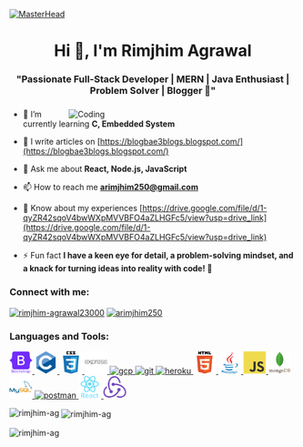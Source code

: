 [![MasterHead](https://user-images.githubusercontent.com/74038190/225813708-98b745f2-7d22-48cf-9150-083f1b00d6c9.gif)](https://github.com/rimjhim-ag)
<h1 align="center">Hi 👋, I'm Rimjhim Agrawal</h1>
<h3 align="center">"Passionate Full-Stack Developer | MERN | Java Enthusiast | Problem Solver | Blogger 🚀"</h3>
<h3></h3>
<img align="right" alt="Coding" width="400" src="https://media2.giphy.com/media/v1.Y2lkPTc5MGI3NjExOWdnajh0ODg5NnNvbGhocXI5NW9vdnMycHZlbHhkNmxwdGhyZjI2dSZlcD12MV9pbnRlcm5hbF9naWZfYnlfaWQmY3Q9Zw/78XCFBGOlS6keY1Bil/giphy.gif">


- 🌱 I’m currently learning **C, Embedded System**

- 📝 I write articles on [https://blogbae3blogs.blogspot.com/](https://blogbae3blogs.blogspot.com/)

- 💬 Ask me about **React, Node.js, JavaScript**

- 📫 How to reach me **arimjhim250@gmail.com**

- 📄 Know about my experiences [https://drive.google.com/file/d/1-qyZR42sqoV4bwWXpMVVBFO4aZLHGFc5/view?usp=drive_link](https://drive.google.com/file/d/1-qyZR42sqoV4bwWXpMVVBFO4aZLHGFc5/view?usp=drive_link)

- ⚡ Fun fact **I have a keen eye for detail, a problem-solving mindset, and a knack for turning ideas into reality with code! 🚀**

<h3 align="left">Connect with me:</h3>
<p align="left">
<a href="https://linkedin.com/in/rimjhim-agrawal23000" target="blank"><img align="center" src="https://raw.githubusercontent.com/rahuldkjain/github-profile-readme-generator/master/src/images/icons/Social/linked-in-alt.svg" alt="rimjhim-agrawal23000" height="30" width="40" /></a>
<a href="https://www.leetcode.com/arimjhim250" target="blank"><img align="center" src="https://raw.githubusercontent.com/rahuldkjain/github-profile-readme-generator/master/src/images/icons/Social/leet-code.svg" alt="arimjhim250" height="30" width="40" /></a>
</p>

<h3 align="left">Languages and Tools:</h3>
<p align="left"> <a href="https://getbootstrap.com" target="_blank" rel="noreferrer"> <img src="https://raw.githubusercontent.com/devicons/devicon/master/icons/bootstrap/bootstrap-plain-wordmark.svg" alt="bootstrap" width="40" height="40"/> </a> <a href="https://www.cprogramming.com/" target="_blank" rel="noreferrer"> <img src="https://raw.githubusercontent.com/devicons/devicon/master/icons/c/c-original.svg" alt="c" width="40" height="40"/> </a> <a href="https://www.w3schools.com/css/" target="_blank" rel="noreferrer"> <img src="https://raw.githubusercontent.com/devicons/devicon/master/icons/css3/css3-original-wordmark.svg" alt="css3" width="40" height="40"/> </a> <a href="https://expressjs.com" target="_blank" rel="noreferrer"> <img src="https://raw.githubusercontent.com/devicons/devicon/master/icons/express/express-original-wordmark.svg" alt="express" width="40" height="40"/> </a> <a href="https://cloud.google.com" target="_blank" rel="noreferrer"> <img src="https://www.vectorlogo.zone/logos/google_cloud/google_cloud-icon.svg" alt="gcp" width="40" height="40"/> </a> <a href="https://git-scm.com/" target="_blank" rel="noreferrer"> <img src="https://www.vectorlogo.zone/logos/git-scm/git-scm-icon.svg" alt="git" width="40" height="40"/> </a> <a href="https://heroku.com" target="_blank" rel="noreferrer"> <img src="https://www.vectorlogo.zone/logos/heroku/heroku-icon.svg" alt="heroku" width="40" height="40"/> </a> <a href="https://www.w3.org/html/" target="_blank" rel="noreferrer"> <img src="https://raw.githubusercontent.com/devicons/devicon/master/icons/html5/html5-original-wordmark.svg" alt="html5" width="40" height="40"/> </a> <a href="https://www.java.com" target="_blank" rel="noreferrer"> <img src="https://raw.githubusercontent.com/devicons/devicon/master/icons/java/java-original.svg" alt="java" width="40" height="40"/> </a> <a href="https://developer.mozilla.org/en-US/docs/Web/JavaScript" target="_blank" rel="noreferrer"> <img src="https://raw.githubusercontent.com/devicons/devicon/master/icons/javascript/javascript-original.svg" alt="javascript" width="40" height="40"/> </a> <a href="https://www.mongodb.com/" target="_blank" rel="noreferrer"> <img src="https://raw.githubusercontent.com/devicons/devicon/master/icons/mongodb/mongodb-original-wordmark.svg" alt="mongodb" width="40" height="40"/> </a> <a href="https://www.mysql.com/" target="_blank" rel="noreferrer"> <img src="https://raw.githubusercontent.com/devicons/devicon/master/icons/mysql/mysql-original-wordmark.svg" alt="mysql" width="40" height="40"/> </a> <a href="https://postman.com" target="_blank" rel="noreferrer"> <img src="https://www.vectorlogo.zone/logos/getpostman/getpostman-icon.svg" alt="postman" width="40" height="40"/> </a> <a href="https://reactjs.org/" target="_blank" rel="noreferrer"> <img src="https://raw.githubusercontent.com/devicons/devicon/master/icons/react/react-original-wordmark.svg" alt="react" width="40" height="40"/> </a> <a href="https://redux.js.org" target="_blank" rel="noreferrer"> <img src="https://raw.githubusercontent.com/devicons/devicon/master/icons/redux/redux-original.svg" alt="redux" width="40" height="40"/> </a> </p>

<p><img align="left" src="https://github-readme-stats.vercel.app/api/top-langs?username=rimjhim-ag&show_icons=true&locale=en&layout=compact" alt="rimjhim-ag" /></p>

<p>&nbsp;<img align="center" src="https://github-readme-stats.vercel.app/api?username=rimjhim-ag&show_icons=true&locale=en" alt="rimjhim-ag" /></p>

<p><img align="center" src="https://github-readme-streak-stats.herokuapp.com/?user=rimjhim-ag&" alt="rimjhim-ag" /></p>
